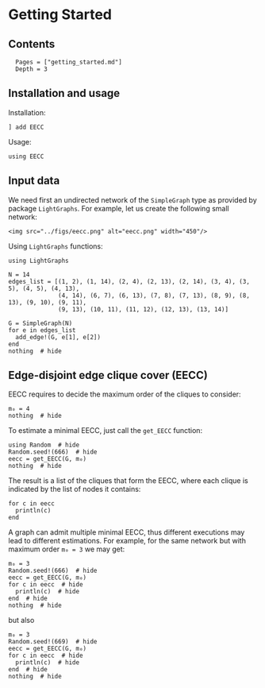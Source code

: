 # Getting Started

## Contents

```@contents
  Pages = ["getting_started.md"]
  Depth = 3
```


## Installation and usage

Installation:
```@example gettingstarted
] add EECC
```

Usage:
```@example gettingstarted
using EECC
```


## Input data

We need first an undirected network of the `SimpleGraph` type as provided by package `LightGraphs`. For example, let us create the following small network:

```@raw html
<img src="../figs/eecc.png" alt="eecc.png" width="450"/>
```

Using `LightGraphs` functions:

```@example gettingstarted
using LightGraphs

N = 14
edges_list = [(1, 2), (1, 14), (2, 4), (2, 13), (2, 14), (3, 4), (3, 5), (4, 5), (4, 13),
              (4, 14), (6, 7), (6, 13), (7, 8), (7, 13), (8, 9), (8, 13), (9, 10), (9, 11),
              (9, 13), (10, 11), (11, 12), (12, 13), (13, 14)]

G = SimpleGraph(N)
for e in edges_list
  add_edge!(G, e[1], e[2])
end
nothing  # hide
```


## Edge-disjoint edge clique cover (EECC)

EECC requires to decide the maximum order of the cliques to consider:
```@example gettingstarted
m₀ = 4
nothing  # hide
```

To estimate a minimal EECC, just call the `get_EECC` function:
```@example gettingstarted
using Random  # hide
Random.seed!(666)  # hide
eecc = get_EECC(G, m₀)
nothing  # hide
```

The result is a list of the cliques that form the EECC, where each clique is indicated by the list of nodes it contains:
```@example gettingstarted
for c in eecc
  println(c)
end
```

A graph can admit multiple minimal EECC, thus different executions may lead to different estimations. For example, for the same network but with maximum order `m₀ = 3` we may get:
```@example gettingstarted
m₀ = 3
Random.seed!(666)  # hide
eecc = get_EECC(G, m₀)
for c in eecc  # hide
  println(c)  # hide
end  # hide
nothing  # hide
```

but also
```@example gettingstarted
m₀ = 3
Random.seed!(669)  # hide
eecc = get_EECC(G, m₀)
for c in eecc  # hide
  println(c)  # hide
end  # hide
nothing  # hide
```

